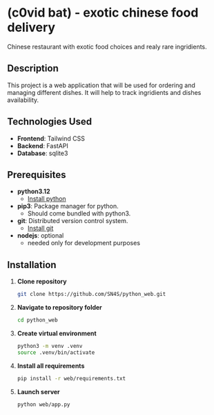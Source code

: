 # (c0vid bat) - exotic chinese food delivery

Chinese restaurant with exotic food choices and realy rare ingridients.

## Description

This project is a web application that will be used for ordering and managing different dishes. It will help to track ingridients and dishes availability.

## Technologies Used

- **Frontend**: Tailwind CSS
- **Backend**: FastAPI
- **Database**: sqlite3

## Prerequisites

- **python3.12**
    - [Install python](https://www.python.org/downloads/)
- **pip3**: Package manager for python.
    - Should come bundled with python3.
- **git**: Distributed version control system.
    - [Install git](https://git-scm.com/downloads)
- **nodejs**: optional
    - needed only for development purposes

## Installation


1. **Clone repository**

   ```bash
   git clone https://github.com/SN4S/python_web.git
   ```
2. **Navigate to repository folder**

   ```bash
   cd python_web
   ```
3. **Create virtual environment**

   ```bash
   python3 -m venv .venv
   source .venv/bin/activate
   ```
4. **Install all requirements**

   ```bash
   pip install -r web/requirements.txt
   ```
5. **Launch server**

   ```bash
   python web/app.py
   ```